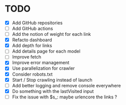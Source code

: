 # TODO

- [x] Add GitHub repositories
- [ ] Add GitHub actions
- [ ] Add the notion of weight for each link
- [x] Refacto dashboard
- [x] Add depth for links
- [ ] Add details page for each model
- [ ] Improve fetch
- [x] Improve error management
- [x] Use parallelization for crawler
- [x] Consider robots.txt
- [x] Start / Stop crawling instead of launch
- [ ] Add better logging and remove console everywhere
- [x] Do something with the lastVisited input
- [ ] Fix the issue with $s_: maybe urlencore the links ?
